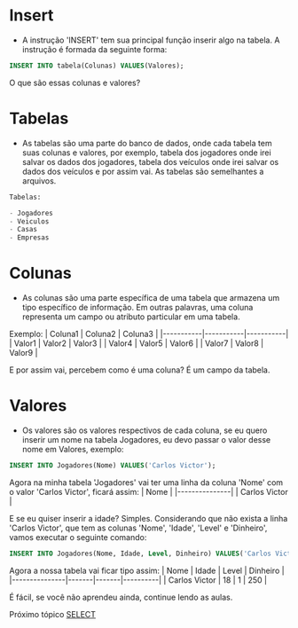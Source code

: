 # Insert
- A instrução 'INSERT' tem sua principal função inserir algo na tabela. A instrução é formada da seguinte forma:
```sql
INSERT INTO tabela(Colunas) VALUES(Valores);
```
O que são essas colunas e valores?

# Tabelas
- As tabelas são uma parte do banco de dados, onde cada tabela tem suas colunas e valores, por exemplo, tabela dos jogadores onde irei salvar os dados dos jogadores, tabela dos veículos onde irei salvar os dados dos veículos e por assim vai. As tabelas são semelhantes a arquivos.
```sql
Tabelas:

- Jogadores
- Veiculos
- Casas
- Empresas
```

# Colunas
- As colunas são uma parte específica de uma tabela que armazena um tipo específico de informação. Em outras palavras, uma coluna representa um campo ou atributo particular em uma tabela.

Exemplo:
| Coluna1	| Coluna2	| Coluna3	|
|-----------|-----------|-----------|
| Valor1	| Valor2	| Valor3	|
| Valor4	| Valor5	| Valor6	|
| Valor7	| Valor8	| Valor9	|

E por assim vai, percebem como é uma coluna? É um campo da tabela.

# Valores
- Os valores são os valores respectivos de cada coluna, se eu quero inserir um nome na tabela Jogadores, eu devo passar o valor desse nome em Valores, exemplo:
```sql
INSERT INTO Jogadores(Nome) VALUES('Carlos Victor');
```
Agora na minha tabela 'Jogadores' vai ter uma linha da coluna 'Nome' com o valor 'Carlos Victor', ficará assim:
| Nome          |
|---------------|
| Carlos Victor |

E se eu quiser inserir a idade? Simples. Considerando que não exista a linha 'Carlos Victor', que tem as colunas 'Nome', 'Idade', 'Level' e 'Dinheiro', vamos executar o seguinte comando:
```sql
INSERT INTO Jogadores(Nome, Idade, Level, Dinheiro) VALUES('Carlos Victor', 18, 1, 250);
```

Agora a nossa tabela vai ficar tipo assim:
| Nome          | Idade | Level | Dinheiro |
|---------------|-------|-------|----------|
| Carlos Victor | 18    | 1     | 250      |

É fácil, se você não aprendeu ainda, continue lendo as aulas.

Próximo tópico [SELECT](../Extra/select.md)